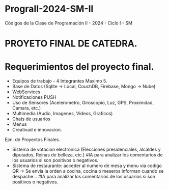 # PrograII-2024-SM-II
Códigos de la Clase de Programación II - 2024 - Ciclo I - SM 

# PROYETO FINAL DE CATEDRA.
# Requerimientos del proyecto final.
* Equipos de trabajo - 4 Integrantes Maximo 5.
* Base de Datos (Sqlite -> Local, CouchDB, Firebase, Mongo -> Nube)
* WebServices
* Notificaciones PUSH
* Uso de Sensores (Acelerometro, Giroscopio, Luz, GPS, Proximidad, Camara, etc.) 
* Multimedia (Audio, Imagenes, Videos, Graficos)
* Chats de usuarios
* Menus
* Creativad e innovacion.

Ejm. de Proyectos Finales.
* Sistema de votacion electronica (Elecciones presidenciales, alcaldes y diputados, Reinas de belleza, etc.) #IA para analizar los comentarios de los usuarios si son positivos o negativos.
* Sistema de restaurante: acceder al numero de mesa y menu via codigo QR -> Se envia la orden a cocina, cocina o meseros informan cuando se despache... #IA para analizar los comentarios de los usuarios si son positivos o negativos.
